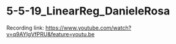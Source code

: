 # 5-5-19_LinearReg_DanieleRosa

Recording link:
https://www.youtube.com/watch?v=q9AYlgVfPRU&feature=youtu.be

